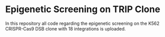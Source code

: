 # Epigenetic Screening on TRIP Clone
In this repository all code regarding the epigenetic screening on the K562 CRISPR-Cas9 DSB clone with 18 integrations is uploaded. 
